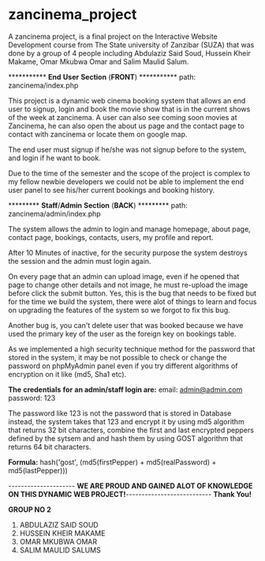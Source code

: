 # zancinema_project
A zancinema project, is a final project on the Interactive Website Development course from
The State university of Zanzibar (SUZA) that was done by a group of 4 people including
Abdulaziz Said Soud, Hussein Kheir Makame, Omar Mkubwa Omar and Salim Maulid Salum.


*********** **End** **User** **Section** (**FRONT**) ***********
path: zancinema/index.php

This project is a dynamic web cinema booking system that allows an end user to signup, login
and book the movie show that is in the current shows of the week at zancinema. A user can also
see coming soon movies at Zancinema, he can also open the about us page and the contact page
to contact with zancinema or locate them on google map.

The end user must signup if he/she was  not signup before to the system, and login if he want to book.

Due to the time of the semester and the scope of the project is complex to my fellow newbie
developers we could not be able to implement the end user panel to see his/her current bookings
and booking history.


********* **Staff**/**Admin** **Section** (**BACK**) *********
path: zancinema/admin/index.php

The system allows the admin to login and manage homepage, about page, contact page, bookings, contacts,
users, my profile and report.

After 10 Minutes of inactive, for the security purpose the system destroys the session and the admin must
login again.

On every page that an admin can upload image, even if he opened that page to change other details and not
image, he must re-upload the image before click the submit button. Yes, this is the bug that needs to be
fixed but for the time we build the system, there were alot of things to learn and focus on upgrading
the features of the system so we forgot to fix this bug.

Another bug is, you can't delete user that was booked because we have used the primary key of the user as
the foreign key on bookings table.

As we implemented a high security technique method for the password that stored in the system, it may be
not possible to check or change the password on phpMyAdmin panel even if you try different algorithms of
encryption on it like (md5, Sha1 etc).

**The** **credentials** **for** **an admin/staff login are:**
email: admin@admin.com
password: 123

The password like 123 is not the password that is stored in Database instead, the system takes that 123 and
encrypt it by using md5 algorithm that returns 32 bit characters, combine the first and last encrypted
peppers defined by the sytsem and and hash them by using GOST algorithm that returns 64 bit characters.

**Formula:**
hash('gost', (md5(firstPepper) + md5(realPassword) + md5(lastPepper)))

--------------------- **WE ARE PROUD AND GAINED ALOT OF KNOWLEDGE ON THIS DYNAMIC WEB PROJECT!**---------------------------
                                                   **Thank You!**

**GROUP NO 2**
1. ABDULAZIZ SAID SOUD
2. HUSSEIN KHEIR MAKAME
3. OMAR MKUBWA OMAR
4. SALIM MAULID SALUMS


